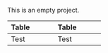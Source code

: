 This is an empty project.

Table &nbsp;&nbsp;&nbsp;&nbsp;&nbsp;&nbsp;&nbsp;&nbsp;&nbsp;&nbsp;| Table &nbsp;&nbsp;&nbsp;&nbsp;&nbsp;&nbsp;&nbsp;&nbsp;&nbsp;&nbsp;            
------|-------
Test  | Test

